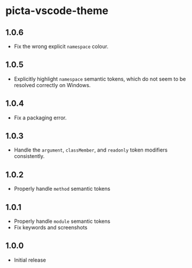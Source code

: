# picta-vscode-theme

## 1.0.6

- Fix the wrong explicit `namespace` colour.

## 1.0.5

- Explicitly highlight `namespace` semantic tokens, which do not seem to be resolved correctly on Windows.

## 1.0.4

- Fix a packaging error.

## 1.0.3

- Handle the `argument`, `classMember`, and `readonly` token modifiers consistently.

## 1.0.2

- Properly handle `method` semantic tokens

## 1.0.1

- Properly handle `module` semantic tokens
- Fix keywords and screenshots

## 1.0.0

- Initial release
